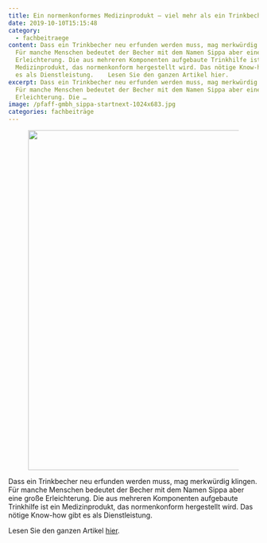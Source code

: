 ```yaml
---
title: Ein normenkonformes Medizinprodukt – viel mehr als ein Trinkbecher
date: 2019-10-10T15:15:48
category:
  - fachbeitraege
content: Dass ein Trinkbecher neu erfunden werden muss, mag merkwürdig klingen.
  Für manche Menschen bedeutet der Becher mit dem Namen Sippa aber eine große
  Erleichterung. Die aus mehreren Komponenten aufgebaute Trinkhilfe ist ein
  Medizinprodukt, das normenkonform hergestellt wird. Das nötige Know-how gibt
  es als Dienstleistung.    Lesen Sie den ganzen Artikel hier.
excerpt: Dass ein Trinkbecher neu erfunden werden muss, mag merkwürdig klingen.
  Für manche Menschen bedeutet der Becher mit dem Namen Sippa aber eine große
  Erleichterung. Die …
image: /pfaff-gmbh_sippa-startnext-1024x683.jpg
categories: fachbeiträge
---
```


<figure class="wp-block-image size-large"><img loading="lazy" width="1024" height="683" src="/pfaff-gmbh_sippa-startnext-1024x683.jpg" alt="" class="wp-image-635" srcset="/pfaff-gmbh_sippa-startnext-1024x683.jpg 1024w, /pfaff-gmbh_sippa-startnext-300x200.jpg 300w, /pfaff-gmbh_sippa-startnext-768x512.jpg 768w, /pfaff-gmbh_sippa-startnext.jpg 1063w" sizes="(max-width: 1024px) 100vw, 1024px" /></figure>



<p>Dass ein Trinkbecher neu erfunden werden muss, mag merkwürdig klingen. Für manche Menschen bedeutet der Becher mit dem Namen Sippa aber eine große Erleichterung. Die aus mehreren Komponenten aufgebaute Trinkhilfe ist ein Medizinprodukt, das normenkonform hergestellt wird. Das nötige Know-how gibt es als Dienstleistung.</p>



<p>Lesen Sie den ganzen Artikel <a href="http://www.devicemed.de/ein-normenkonformes-medizinprodukt-viel-mehr-als-ein-trinkbecher-a-867421" target="_blank" rel="noreferrer noopener" aria-label=" (öffnet in neuem Tab)">hier</a>.</p>
